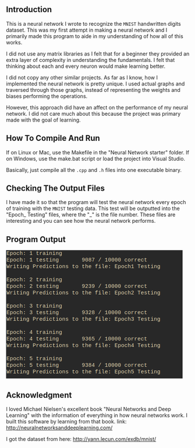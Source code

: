 ## Introduction
This is a neural network I wrote to recognize the `MNIST` handwritten digits dataset. This was my first attempt in making a neural network and I primarily made this program to aide in my understanding of how all of this works.

I did not use any matrix libraries as I felt that for a beginner they provided an extra layer of complexity in understanding the fundamentals. I felt that thinking about each and every neuron would make learning better.

I did not copy any other similar projects. As far as I know, how I implemented the neural network is pretty unique. I used actual graphs and traversed through those graphs, instead of representing the weights and biases performing the operations.

However, this approach did have an affect on the performance of my neural network. I did not care much about this because the project was primary made with the goal of learning.

## How To Compile And Run
If on Linux or Mac, use the Makefile in the "Neural Network starter" folder.
If on Windows, use the make.bat script or load the project into Visual Studio.

Basically, just compile all the `.cpp` and `.h` files into one executable binary.

## Checking The Output Files
I have made it so that the program will test the neural network every epoch of training with the `MNIST` testing data. This test will be outputted into the "Epoch_ Testing" files, where the "_" is the file number. These files are interesting and you can see how the neural network performs.
## Program Output
![Output Image](Output.png)
## Acknowledgment
I loved Michael Nielsen's excellent book "Neural Networks and Deep Learning" with the information of everything in how neural networks work. I built this software by learning from that book. link: http://neuralnetworksanddeeplearning.com/

I got the dataset from here:
http://yann.lecun.com/exdb/mnist/